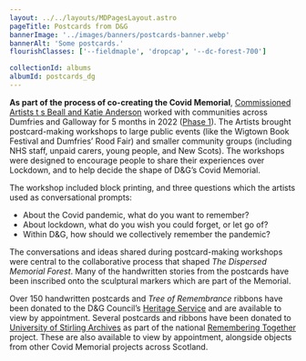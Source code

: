 ```yaml
---
layout: ../../layouts/MDPagesLayout.astro
pageTitle: Postcards from D&G
bannerImage: '../images/banners/postcards-banner.webp'
bannerAlt: 'Some postcards.'
flourishClasses: ['--fieldmaple', 'dropcap', '--dc-forest-700']

collectionId: albums
albumId: postcards_dg
---
```


__As part of the process of co-creating the Covid Memorial__, [Commissioned Artists t s Beall and Katie Anderson](../../about/the-artists) worked with communities across Dumfries and Galloway for 5 months in 2022 ([Phase 1](../../about/phase-1)). The Artists brought postcard-making workshops to large public events (like the Wigtown Book Festival and Dumfries’ Rood Fair) and smaller community groups (including NHS staff, unpaid carers, young people, and New Scots). The workshops were designed to encourage people to share their experiences over Lockdown, and to help decide the shape of D&G’s Covid Memorial.

The workshop included block printing, and three questions which the artists used as conversational prompts:

- About the Covid pandemic, what do you want to remember?
- About lockdown, what do you wish you could forget, or let go of?
- Within D&G, how should we collectively remember the pandemic?

The conversations and ideas shared during postcard-making workshops were central to the collaborative process that shaped _The Dispersed Memorial Forest_. Many of the handwritten stories from the postcards have been inscribed onto the sculptural markers which are part of the Memorial.

Over 150 handwritten postcards and _Tree of Remembrance_ ribbons have been donated to the D&G Council’s [Heritage Service](https://www.dumgal.gov.uk/article/24609/Heritage-Service) and are available to view by appointment. Several postcards and ribbons have been donated to [University of Stirling Archives](https://collections.stir.ac.uk/) as part of the national [Remembering Together](https://www.rememberingtogether.scot/) project. These are also available to view by appointment, alongside objects from other Covid Memorial projects across Scotland.
